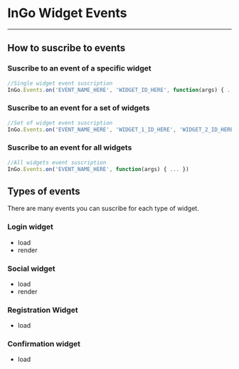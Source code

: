 # InGo Widget Events

----

## How to suscribe to events

### Suscribe to an event of a specific widget

```js
//Single widget event suscription
InGo.Events.on('EVENT_NAME_HERE', 'WIDGET_ID_HERE', function(args) { ... })
```

### Suscribe to an event for a set of widgets

```js
//Set of widget event suscription
InGo.Events.on('EVENT_NAME_HERE', 'WIDGET_1_ID_HERE', 'WIDGET_2_ID_HERE', ..., 'WIDGET_N_ID_HERE', function(args) { ... })
```

### Suscribe to an event for all widgets

```js
//All widgets event suscription
InGo.Events.on('EVENT_NAME_HERE', function(args) { ... })
```

## Types of events

There are many events you can suscribe for each type of widget.

### Login widget
- load
- render

### Social widget
- load
- render

### Registration Widget
- load

### Confirmation widget
- load
